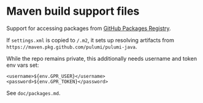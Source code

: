 # Maven build support files

Support for accessing packages from
[GitHub Packages Registry](https://github.com/features/packages).

If `settings.xml` is copied to `/.m2`, it sets up resolving artifacts
from `https://maven.pkg.github.com/pulumi/pulumi-java`.

While the repo remains private, this additionally needs username and
token env vars set:

```
<username>${env.GPR_USER}</username>
<password>${env.GPR_TOKEN}</password>
```

See `doc/packages.md`.
